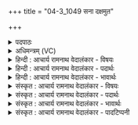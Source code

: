 +++
title = "04-3_1049 सना दक्षमुत"

+++
<details><summary>पदपाठः</summary>

स꣡न꣢꣯। द꣡क्ष꣢꣯म्। उ꣣त꣢। क्र꣡तु꣢꣯म्। अ꣡प꣢꣯। सो꣣म। मृ꣡धः꣢꣯। ज꣣हि। अ꣡थ꣢꣯। नः꣣। व꣡स्य꣢꣯सः। कृ꣣धि। १०४९।
</details>

<details><summary>अधिमन्त्रम् (VC)</summary>

- पवमानः सोमः
- हिरण्यस्तूप आङ्गिरसः
- गायत्री
- षड्जः
</details>

<details><summary>हिन्दी : आचार्य रामनाथ वेदालंकार - विषयः</summary>

अगले मन्त्र में फिर जीवात्मा का ही विषय है।
</details>

<details><summary>हिन्दी : आचार्य रामनाथ वेदालंकार - पदार्थः</summary>

पदार्थान्वय -  हे (सोम) ऐश्वर्य उत्पन्न करने में समर्थ जीवात्मन् ! तू (दक्षम्) बल को (उत) और (क्रतुम्) कर्म तथा प्रज्ञान को (सन) प्राप्त कर। (मृधः) संग्रामकारी हिंसक काम-क्रोध आदि आन्तरिक तथा बाह्य शत्रुओं को (अप जहि) विनष्ट कर। (अथ) इस प्रकार अपना उत्कर्ष करने के अनन्तर (नः) हमें भी (वस्यसः) अतिशय ऐश्वर्यवान् (कृधि) कर ॥३॥
</details>

<details><summary>हिन्दी : आचार्य रामनाथ वेदालंकार - भावार्थः</summary>

भावार्थ -  मनुष्य को चाहिए कि स्वयं बल,कर्म,प्रज्ञान,सारे ही ऐश्वर्य को सञ्चित करके तथा विघ्नकारियों को पराजित करके,सबका अगुआ बनकर दूसरों का भी उपकार करे ॥३॥
</details>

<details><summary>संस्कृत : आचार्य रामनाथ वेदालंकार - विषयः</summary>

अथ पुनर्जीवात्मन एव विषय उच्यते।
</details>

<details><summary>संस्कृत : आचार्य रामनाथ वेदालंकार - पदार्थः</summary>

पदार्थान्वय -  हे (सोम) ऐश्वर्योत्पादनसमर्थ जीवात्मन् ! त्वम् (दक्षम्) बलम् (उत) अपि च (क्रतुम्) कर्म प्रज्ञानं च (सन) संभजस्व। (मृधः) संग्रामकारिणः हिंसकान् कामक्रोधादीन् आन्तरान् बाह्यांश्च शत्रून् (अप जहि) विनाशय। (अथ) एवं स्वोत्कर्षसम्पादनानन्तरम् (नः) अस्मानपि (वस्यसः) अतिशयेन वसुमतः (कृधि) कुरु ॥३॥
</details>

<details><summary>संस्कृत : आचार्य रामनाथ वेदालंकार - भावार्थः</summary>

भावार्थ -  मनुष्यः स्वयं बलं कर्म प्रज्ञानं सर्वमप्यैश्वर्यं सञ्चित्य विघ्नकारिणश्च पराजित्य सर्वाग्रणीर्भूत्वाऽन्यानप्युपकुर्यात् ॥३॥
</details>

<details><summary>संस्कृत : आचार्य रामनाथ वेदालंकार - पादटिप्पनी</summary>

टिप्पनी -   १. ऋ० ९।४।३।
</details>